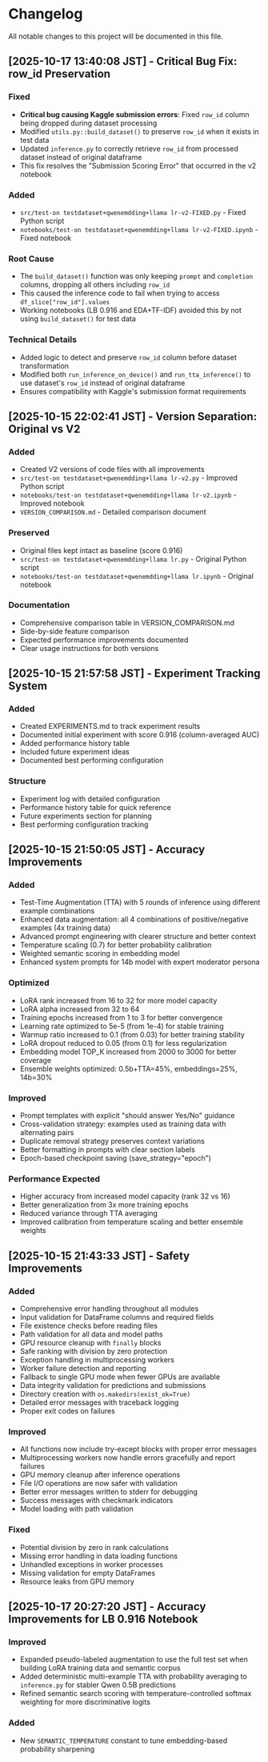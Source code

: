 # Changelog

All notable changes to this project will be documented in this file.

## [2025-10-17 13:40:08 JST] - Critical Bug Fix: row_id Preservation

### Fixed
- **Critical bug causing Kaggle submission errors**: Fixed `row_id` column being dropped during dataset processing
- Modified `utils.py::build_dataset()` to preserve `row_id` when it exists in test data
- Updated `inference.py` to correctly retrieve `row_id` from processed dataset instead of original dataframe
- This fix resolves the "Submission Scoring Error" that occurred in the v2 notebook

### Added
- `src/test-on testdataset+qwenemdding+llama lr-v2-FIXED.py` - Fixed Python script
- `notebooks/test-on testdataset+qwenemdding+llama lr-v2-FIXED.ipynb` - Fixed notebook

### Root Cause
- The `build_dataset()` function was only keeping `prompt` and `completion` columns, dropping all others including `row_id`
- This caused the inference code to fail when trying to access `df_slice["row_id"].values`
- Working notebooks (LB 0.916 and EDA+TF-IDF) avoided this by not using `build_dataset()` for test data

### Technical Details
- Added logic to detect and preserve `row_id` column before dataset transformation
- Modified both `run_inference_on_device()` and `run_tta_inference()` to use dataset's `row_id` instead of original dataframe
- Ensures compatibility with Kaggle's submission format requirements

## [2025-10-15 22:02:41 JST] - Version Separation: Original vs V2

### Added
- Created V2 versions of code files with all improvements
- `src/test-on testdataset+qwenemdding+llama lr-v2.py` - Improved Python script
- `notebooks/test-on testdataset+qwenemdding+llama lr-v2.ipynb` - Improved notebook
- `VERSION_COMPARISON.md` - Detailed comparison document

### Preserved
- Original files kept intact as baseline (score 0.916)
- `src/test-on testdataset+qwenemdding+llama lr.py` - Original Python script
- `notebooks/test-on testdataset+qwenemdding+llama lr.ipynb` - Original notebook

### Documentation
- Comprehensive comparison table in VERSION_COMPARISON.md
- Side-by-side feature comparison
- Expected performance improvements documented
- Clear usage instructions for both versions

## [2025-10-15 21:57:58 JST] - Experiment Tracking System

### Added
- Created EXPERIMENTS.md to track experiment results
- Documented initial experiment with score 0.916 (column-averaged AUC)
- Added performance history table
- Included future experiment ideas
- Documented best performing configuration

### Structure
- Experiment log with detailed configuration
- Performance history table for quick reference
- Future experiments section for planning
- Best performing configuration tracking

## [2025-10-15 21:50:05 JST] - Accuracy Improvements

### Added
- Test-Time Augmentation (TTA) with 5 rounds of inference using different example combinations
- Enhanced data augmentation: all 4 combinations of positive/negative examples (4x training data)
- Advanced prompt engineering with clearer structure and better context
- Temperature scaling (0.7) for better probability calibration
- Weighted semantic scoring in embedding model
- Enhanced system prompts for 14b model with expert moderator persona

### Optimized
- LoRA rank increased from 16 to 32 for more model capacity
- LoRA alpha increased from 32 to 64
- Training epochs increased from 1 to 3 for better convergence
- Learning rate optimized to 5e-5 (from 1e-4) for stable training
- Warmup ratio increased to 0.1 (from 0.03) for better training stability
- LoRA dropout reduced to 0.05 (from 0.1) for less regularization
- Embedding model TOP_K increased from 2000 to 3000 for better coverage
- Ensemble weights optimized: 0.5b+TTA=45%, embeddings=25%, 14b=30%

### Improved
- Prompt templates with explicit "should answer Yes/No" guidance
- Cross-validation strategy: examples used as training data with alternating pairs
- Duplicate removal strategy preserves context variations
- Better formatting in prompts with clear section labels
- Epoch-based checkpoint saving (save_strategy="epoch")

### Performance Expected
- Higher accuracy from increased model capacity (rank 32 vs 16)
- Better generalization from 3x more training epochs
- Reduced variance through TTA averaging
- Improved calibration from temperature scaling and better ensemble weights

## [2025-10-15 21:43:33 JST] - Safety Improvements

### Added
- Comprehensive error handling throughout all modules
- Input validation for DataFrame columns and required fields
- File existence checks before reading files
- Path validation for all data and model paths
- GPU resource cleanup with `finally` blocks
- Safe ranking with division by zero protection
- Exception handling in multiprocessing workers
- Worker failure detection and reporting
- Fallback to single GPU mode when fewer GPUs are available
- Data integrity validation for predictions and submissions
- Directory creation with `os.makedirs(exist_ok=True)`
- Detailed error messages with traceback logging
- Proper exit codes on failures

### Improved
- All functions now include try-except blocks with proper error messages
- Multiprocessing workers now handle errors gracefully and report failures
- GPU memory cleanup after inference operations
- File I/O operations are now safer with validation
- Better error messages written to stderr for debugging
- Success messages with checkmark indicators
- Model loading with path validation

### Fixed
- Potential division by zero in rank calculations
- Missing error handling in data loading functions
- Unhandled exceptions in worker processes
- Missing validation for empty DataFrames
- Resource leaks from GPU memory
## [2025-10-17 20:27:20 JST] - Accuracy Improvements for LB 0.916 Notebook

### Improved
- Expanded pseudo-labeled augmentation to use the full test set when building LoRA training data and semantic corpus
- Added deterministic multi-example TTA with probability averaging to `inference.py` for stabler Qwen 0.5B predictions
- Refined semantic search scoring with temperature-controlled softmax weighting for more discriminative logits

### Added
- New `SEMANTIC_TEMPERATURE` constant to tune embedding-based probability sharpening

